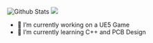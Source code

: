 <img src="https://github-readme-stats.vercel.app/api?username=dpoettler&theme=github_dark&show_icons=true" alt="Github Stats ">
<img src="https://github-readme-stats.vercel.app/api/top-langs?username=dpoettler&theme=github_dark"/>

- 🔭 I’m currently working on a UE5 Game
- 🌱 I’m currently learning C++ and PCB Design

